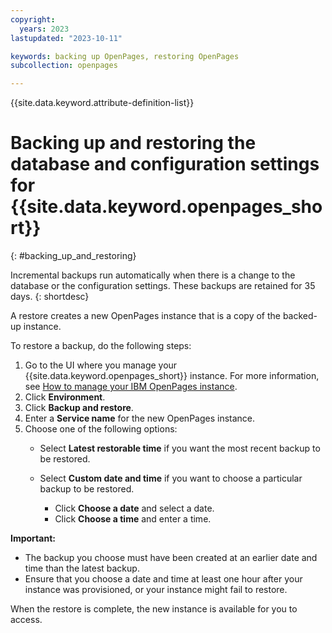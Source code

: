 ```yaml
---
copyright:
  years: 2023
lastupdated: "2023-10-11"

keywords: backing up OpenPages, restoring OpenPages
subcollection: openpages

---
```

{{site.data.keyword.attribute-definition-list}}

# Backing up and restoring the database and configuration settings for {{site.data.keyword.openpages_short}}
{: #backing_up_and_restoring}

Incremental backups run automatically when there is a change to the database or the
configuration settings. These backups are retained for 35 days.
{: shortdesc}

A restore creates a new OpenPages instance that is a copy of the backed-up instance.

To restore a backup, do the following steps:
1. Go to the UI where you manage your {{site.data.keyword.openpages_short}} instance. For more information, see [How to manage your IBM OpenPages instance](/docs-draft/openpages?topic=openpages-manage_op_instance).
2. Click **Environment**.
3. Click **Backup and restore**.
4. Enter a **Service name** for the new OpenPages instance.
5. Choose one of the following options:
   - Select **Latest restorable time** if you want the most recent backup to be restored.
   - Select **Custom date and time** if you want to choose a particular backup to be restored.

      - Click **Choose a date** and select a date.
      - Click **Choose a time** and enter a time.

**Important:**

- The backup you choose must have been created at an earlier date and time than the latest backup.
- Ensure that you choose a date and time at least one hour after your instance was provisioned, or your instance might fail to restore.

When the restore is complete, the new instance is available for you to access.

